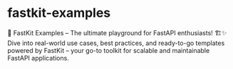 # fastkit-examples
🚀 FastKit Examples – The ultimate playground for FastAPI enthusiasts! 
🏗️✨ Dive into real-world use cases, best practices, and ready-to-go templates powered by FastKit – your go-to toolkit for scalable and maintainable FastAPI applications.
